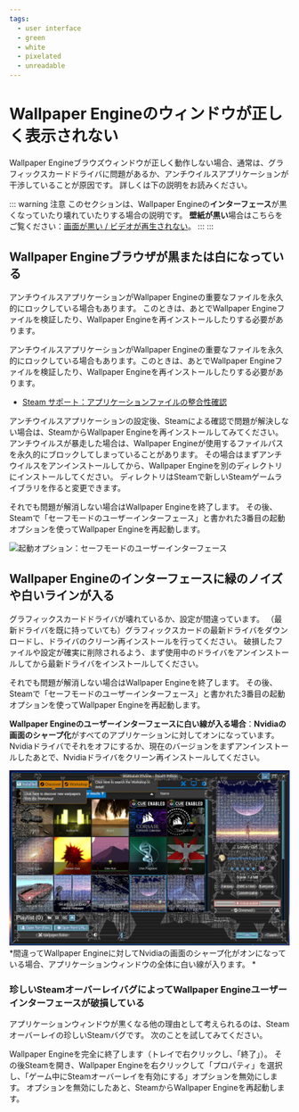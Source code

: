```yaml
---
tags:
  - user interface
  - green
  - white
  - pixelated
  - unreadable
---
```


# Wallpaper Engineのウィンドウが正しく表示されない

Wallpaper Engineブラウズウィンドウが正しく動作しない場合、通常は、グラフィックスカードドライバに問題があるか、アンチウイルスアプリケーションが干渉していることが原因です。 詳しくは下の説明をお読みください。

::: warning
注意 このセクションは、Wallpaper Engineの**インターフェース**が黒くなっていたり壊れていたりする場合の説明です。 **壁紙が黒い**場合はこちらをご覧ください：[画面が黒い / ビデオが再生されない](/noshow/notplaying.html)。
:::
:::

## Wallpaper Engineブラウザが黒または白になっている

アンチウイルスアプリケーションがWallpaper Engineの重要なファイルを永久的にロックしている場合もあります。 このときは、あとでWallpaper Engineファイルを検証したり、Wallpaper Engineを再インストールしたりする必要があります。

アンチウイルスアプリケーションがWallpaper Engineの重要なファイルを永久的にロックしている場合もあります。このときは、あとでWallpaper Engineファイルを検証したり、Wallpaper Engineを再インストールしたりする必要があります。

* [Steam サポート：アプリケーションファイルの整合性確認](https://support.steampowered.com/kb_article.php?ref=2037-QEUH-3335)

アンチウイルスアプリケーションの設定後、Steamによる確認で問題が解決しない場合は、SteamからWallpaper Engineを再インストールしてみてください。 アンチウイルスが暴走した場合は、Wallpaper Engineが使用するファイルパスを永久的にブロックしてしまっていることがあります。 その場合はまずアンチウイルスをアンインストールしてから、Wallpaper Engineを別のディレクトリにインストールしてください。 ディレクトリはSteamで新しいSteamゲームライブラリを作ると変更できます。

それでも問題が解消しない場合はWallpaper Engineを終了します。 その後、Steamで「セーフモードのユーザーインターフェース」と書かれた3番目の起動オプションを使ってWallpaper Engineを再起動します。

![起動オプション：セーフモードのユーザーインターフェース](/img/faq/steam_launch_option.jpg)

## Wallpaper Engineのインターフェースに緑のノイズや白いラインが入る

グラフィックスカードドライバが壊れているか、設定が間違っています。 （最新ドライバを既に持っていても）グラフィックスカードの最新ドライバをダウンロードし、ドライバのクリーン再インストールを行ってください。 破損したファイルや設定が確実に削除されるよう、まず使用中のドライバをアンインストールしてから最新ドライバをインストールしてください。

それでも問題が解消しない場合はWallpaper Engineを終了します。 その後、Steamで「セーフモードのユーザーインターフェース」と書かれた3番目の起動オプションを使ってWallpaper Engineを再起動します。

**Wallpaper Engineのユーザーインターフェースに白い線が入る場合**：**Nvidiaの画面のシャープ化**がすべてのアプリケーションに対してオンになっています。 Nvidiaドライバでそれをオフにするか、現在のバージョンをまずアンインストールしたあとで、Nvidiaドライバをクリーン再インストールしてください。

![Nvidiaの画面のシャープ化に関する問題](./imagesharpening.png) *間違ってWallpaper Engineに対してNvidiaの画面のシャープ化がオンになっている場合、アプリケーションウィンドウの全体に白い線が入ります。 *

### 珍しいSteamオーバーレイバグによってWallpaper Engineユーザーインターフェースが破損している

アプリケーションウィンドウが黒くなる他の理由として考えられるのは、Steamオーバーレイの珍しいSteamバグです。 次のことを試してみてください。

Wallpaper Engineを完全に終了します（トレイで右クリックし、「終了」）。 その後Steamを開き、Wallpaper Engineを右クリックして「プロパティ」を選択し、「ゲーム中にSteamオーバーレイを有効にする」オプションを無効にします。 オプションを無効にしたあと、SteamからWallpaper Engineを再起動します。 